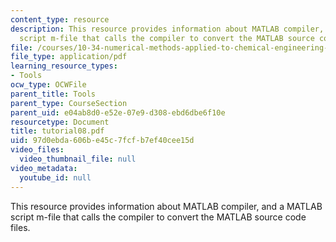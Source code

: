 ```yaml
---
content_type: resource
description: This resource provides information about MATLAB compiler, and a MATLAB
  script m-file that calls the compiler to convert the MATLAB source code files.
file: /courses/10-34-numerical-methods-applied-to-chemical-engineering-fall-2005/97d0ebda606be45c7fcfb7ef40cee15d_tutorial08.pdf
file_type: application/pdf
learning_resource_types:
- Tools
ocw_type: OCWFile
parent_title: Tools
parent_type: CourseSection
parent_uid: e04ab8d0-e52e-07e9-d308-ebd6dbe6f10e
resourcetype: Document
title: tutorial08.pdf
uid: 97d0ebda-606b-e45c-7fcf-b7ef40cee15d
video_files:
  video_thumbnail_file: null
video_metadata:
  youtube_id: null
---
```

This resource provides information about MATLAB compiler, and a MATLAB script m-file that calls the compiler to convert the MATLAB source code files.

